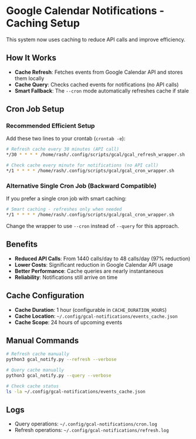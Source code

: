 # Google Calendar Notifications - Caching Setup

This system now uses caching to reduce API calls and improve efficiency.

## How It Works

- **Cache Refresh**: Fetches events from Google Calendar API and stores them locally
- **Cache Query**: Checks cached events for notifications (no API calls)
- **Smart Fallback**: The `--cron` mode automatically refreshes cache if stale

## Cron Job Setup

### Recommended Efficient Setup

Add these two lines to your crontab (`crontab -e`):

```bash
# Refresh cache every 30 minutes (API call)
*/30 * * * * /home/rash/.config/scripts/gcal/gcal_refresh_wrapper.sh

# Check cache every minute for notifications (no API call)
*/1 * * * * /home/rash/.config/scripts/gcal/gcal_cron_wrapper.sh
```

### Alternative Single Cron Job (Backward Compatible)

If you prefer a single cron job with smart caching:

```bash
# Smart caching - refreshes only when needed
*/1 * * * * /home/rash/.config/scripts/gcal/gcal_cron_wrapper.sh
```

Change the wrapper to use `--cron` instead of `--query` for this approach.

## Benefits

- **Reduced API Calls**: From 1440 calls/day to 48 calls/day (97% reduction)
- **Lower Costs**: Significant reduction in Google Calendar API usage
- **Better Performance**: Cache queries are nearly instantaneous
- **Reliability**: Notifications still arrive on time

## Cache Configuration

- **Cache Duration**: 1 hour (configurable in `CACHE_DURATION_HOURS`)
- **Cache Location**: `~/.config/gcal-notifications/events_cache.json`
- **Cache Scope**: 24 hours of upcoming events

## Manual Commands

```bash
# Refresh cache manually
python3 gcal_notify.py --refresh --verbose

# Query cache manually
python3 gcal_notify.py --query --verbose

# Check cache status
ls -la ~/.config/gcal-notifications/events_cache.json
```

## Logs

- Query operations: `~/.config/gcal-notifications/cron.log`
- Refresh operations: `~/.config/gcal-notifications/refresh.log`